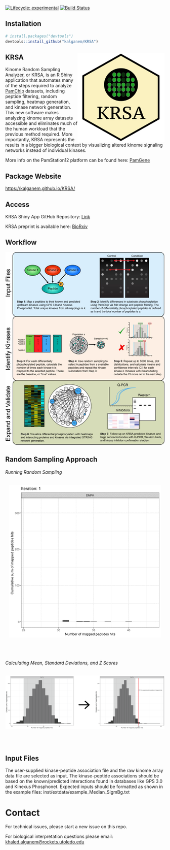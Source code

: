 <!-- badges: start -->

[![Lifecycle:
experimental](https://img.shields.io/badge/lifecycle-experimental-orange.svg)](https://www.tidyverse.org/lifecycle/#experimental)
[![Build
Status](https://www.travis-ci.com/kalganem/KRSA.svg?branch=master)](https://www.travis-ci.com/kalganem/KRSA)

<!-- badges: end -->

## Installation

``` r
# install.packages("devtools")
devtools::install_github("kalganem/KRSA")
```

## KRSA <img src="man/figures/logo.png" align="right" height="280"/>

Kinome Random Sampling Analyzer, or KRSA, is an R Shiny application that
automates many of the steps required to analyze
[PamChip](%22https://pamgene.com/technology/%22) datasets, including
peptide filtering, random sampling, heatmap generation, and kinase
network generation. This new software makes analyzing kinome array
datasets accessible and eliminates much of the human workload that the
previous method required. More importantly, KRSA represents the results
in a bigger biological context by visualizing altered kinome signaling
networks instead of individual kinases.

More info on the PamStation12 platform can be found here:
[PamGene](%22https://pamgene.com/%22)

## Package Website

<https://kalganem.github.io/KRSA/>

## Access

KRSA Shiny App GitHub Repository:
[Link](https://github.com/kalganem/KRSA_App)

KRSA preprint is available here:
[BioRxiv](https://www.biorxiv.org/content/10.1101/2020.08.26.268581v1)

## Workflow

![KRSA Workflow](man/figures/workflow.jpg)

## Random Sampling Approach

###### Running Random Sampling

<p align="center">
<img src="man/figures/rand_sampling_DMPK.gif"/>
</p>

<br /> <br />

###### Calculating Mean, Standard Deviations, and Z Scores

<p align="center">
<img src="man/figures/rand_explain_new.png"/>
</p>

<br /><br />

## Input Files

The user-supplied kinase-peptide association file and the raw kinome
array data file are selected as input. The kinase-peptide associations
should be based on the known/predicted interactions found in databases
like GPS 3.0 and Kinexus Phosphonet. Expected inputs should be formatted
as shown in the example files: inst/extdata/example_Median_SigmBg.txt

# Contact

For technical issues, please start a new issue on this repo.

For biological interpretation questions please email:
<khaled.alganem@rockets.utoledo.edu>
